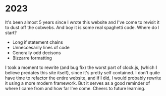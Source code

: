 # 2023

It's been almost 5 years since I wrote this website and I've come to revisit it to dust off the cobwebs.
And boy it is some real spaghetti code.
Where do I start?
+ Long if statement chains
+ Unneccesarily lines of code
+ Generally odd decisons
+ Bizzarre formatting

I took a moment to rewrite (and bug fix) the worst part of clock.js, (which I believe predates this site itself), since it's pretty self contained. I don't quite have time to refactor the entire website, and if I did, I would probably rewrite it using a more modern framework. But it serves as a good reminder of where I came from and how far I've come. Cheers to future learning.